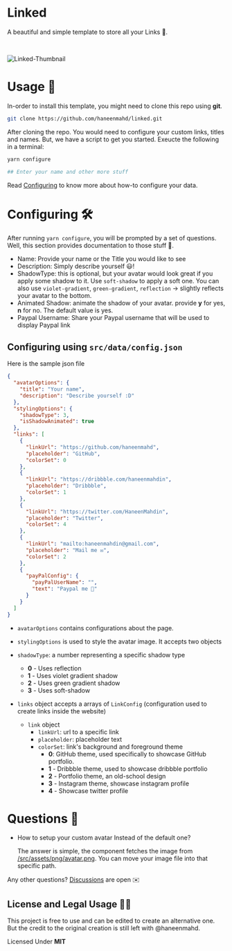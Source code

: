 # Linked

A beautiful and simple template to store all your Links 🔗.

<br />

![Linked-Thumbnail](https://user-images.githubusercontent.com/72091386/154807054-0b031aa2-3101-4b34-b2cb-e057b97e0c90.png)

# Usage 📕

In-order to install this template, you might need to clone this repo using **git**.

```sh
git clone https://github.com/haneenmahd/linked.git
```

After cloning the repo.
You would need to configure your custom links, titles and names.
But, we have a script to get you started.
Exeucte the following in a terminal:

```sh
yarn configure

## Enter your name and other more stuff
```

Read [Configuring](#configuring-) to know more about how-to configure your data.

# Configuring 🛠

After running `yarn configure`, you will be prompted by a set of questions. Well, this section provides documentation to those stuff 🙂.

- Name: Provide your name or the Title you would like to see
- Description: Simply describe yourself 😃!
- ShadowType: this is optional, but your avatar would look great if you apply some shadow to it. Use `soft-shadow` to apply a soft one. You can also use `violet-gradient`, `green-gradient`, `reflection` -> slightly reflects your avatar to the bottom.
- Animated Shadow: animate the shadow of your avatar. provide **y** for yes, **n** for no. The default value is yes.
- Paypal Username: Share your Paypal username that will be used to display Paypal link

## Configuring using `src/data/config.json`
Here is the sample json file
```json
{
  "avatarOptions": {
    "title": "Your name",
    "description": "Describe yourself :D"
  },
  "stylingOptions": {
    "shadowType": 3,
    "isShadowAnimated": true
  },
  "links": [
    {
      "linkUrl": "https://github.com/haneenmahd",
      "placeholder": "GitHub",
      "colorSet": 0
    },
    {
      "linkUrl": "https://dribbble.com/haneenmahdin",
      "placeholder": "Dribbble",
      "colorSet": 1
    },
    {
      "linkUrl": "https://twitter.com/HaneenMahdin",
      "placeholder": "Twitter",
      "colorSet": 4
    },
    {
      "linkUrl": "mailto:haneenmahdin@gmail.com",
      "placeholder": "Mail me ✉️",
      "colorSet": 2
    },
    {
      "payPalConfig": {
        "payPalUserName": "",
        "text": "Paypal me 💸"
      }
    }
  ]
}
```

- `avatarOptions` contains configurations about the page.

- `stylingOptions` is used to style the avatar image.
It accepts two objects
 - `shadowType`: a number representing a specific shadow type
   - **0** - Uses reflection
   - **1** - Uses violet gradient shadow
   - **2** - Uses green gradient shadow
   - **3** - Uses soft-shadow

- `links` object accepts a arrays of `LinkConfig` (configuration used to create links inside the website)
  - `link` object
    - `linkUrl`: url to a specific link
    - `placeholder`: placeholder text
    - `colorSet`: link's background and foreground theme
      - **0**: GitHub theme, used specifically to showcase GitHub portfolio.
      - **1** - Dribbble theme, used to showcase dribbble portfolio
      - **2** - Portfolio theme, an old-school design
      - **3** - Instagram theme, showcase instagram profile
      - **4** - Showcase twitter profile

# Questions 🤔

- How to setup your custom avatar Instead of the default one?

  The answer is simple, the component fetches the image from [/src/assets/png/avatar.png](https://github.com/haneenmahd/linked/blob/master/src/assets/png/avatar.png). You can move your image file into that specific path.

Any other questions? [Discussions](https://github.com/haneenmahd/linked/discussions/new) are open ✉️

## License and Legal Usage 🧑‍⚖️

This project is free to use and can be edited to create an alternative one. But the credit to the original creation is still left with @haneenmahd.

Licensed Under **MIT**

